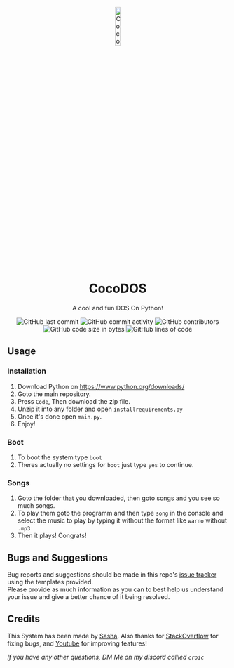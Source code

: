 
<p align="center">
<img src="![png-clipart-water-cooler-drop-water-resources-water-blue-splash](https://github.com/ccroic/CocoDOS/assets/101279082/c10b3491-96d1-4890-9ee9-f27c815cc64a)
" alt="CocoDOS-logo" width="15%"/>
</p>

<h1 align="center">CocoDOS</h1>
<p align="center">A cool and fun DOS On Python!</p>

<div align="center">
    <img src="https://img.shields.io/github/last-commit/ccroic/CocoDOS" alt="GitHub last commit"/>
    <img src="https://img.shields.io/github/commit-activity/w/ccroic/CocoDOS" alt="GitHub commit activity"/>
    <img src="https://img.shields.io/github/contributors/ccroic/CocoDOS" alt="GitHub contributors"/>
    <br>
    <img src="https://img.shields.io/github/languages/code-size/ccroic/CocoDOS" alt="GitHub code size in bytes"/>
    <img src="https://tokei.rs/b1/github/ccroic/CocoDOS" alt="GitHub lines of code"/>
</div>

## Usage

### Installation
1. Download Python on https://www.python.org/downloads/
2. Goto the main repository.
3. Press `Code`, Then download the zip file.
4. Unzip it into any folder and open `installrequirements.py`
5. Once it's done open `main.py`. 
6. Enjoy!

### Boot
1. To boot the system type `boot`
2. Theres actually no settings for `boot` just type `yes` to continue.

### Songs
1. Goto the folder that you downloaded, then goto songs and you see so much songs.
2. To play them goto the programm and then type `song` in the console and select the music to play by typing it without the format like `warno` without `.mp3`
3. Then it plays! Congrats!

## Bugs and Suggestions
Bug reports and suggestions should be made in this repo's [issue tracker](https://github.com/ccroic/CocoDOS/issues) using the templates provided.  
Please provide as much information as you can to best help us understand your issue and give a better chance of it being resolved.

## Credits
This System has been made by [Sasha](https://github.com/ccroic). Also thanks for [StackOverflow](https://stackoverflow.com/) for fixing bugs, and [Youtube](https://youtu.be/) for improving features!

*If you have any other questions, DM Me on my discord callled `croic`*
